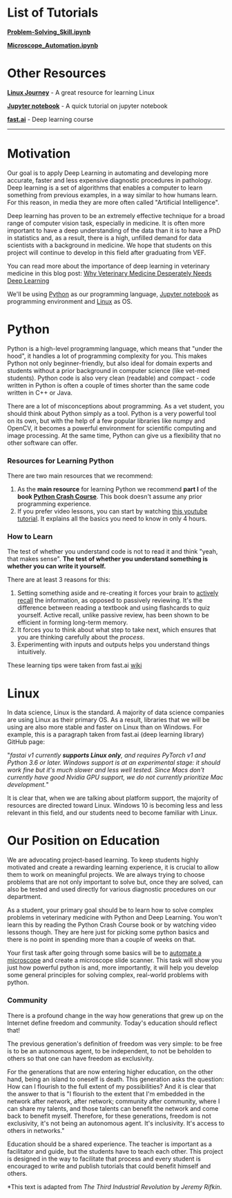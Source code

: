 # List of Tutorials
[**Problem-Solving_Skill.ipynb**](https://nbviewer.jupyter.org/github/department-of-vet-pathology-unizg/tutorials/blob/master/notebooks/Problem-Solving_Skill.ipynb)

[**Microscope_Automation.ipynb**](https://nbviewer.jupyter.org/github/department-of-vet-pathology-unizg/tutorials/blob/master/notebooks/Microscope_Automation.ipynb)

# Other Resources
[**Linux Journey**](https://linuxjourney.com/) - A great resource for learning Linux

[**Jupyter notebook**](https://nbviewer.jupyter.org/github/fastai/course-v3/blob/master/nbs/dl1/00_notebook_tutorial.ipynb) - A quick tutorial on jupyter notebook 

[**fast.ai**](https://course.fast.ai/) - Deep learning course

---

# Motivation

Our goal is to apply Deep Learning in automating and developing more accurate, faster and less expensive diagnostic procedures in pathology. Deep learning is a set of algorithms that enables a computer to learn something from previous examples, in a way similar to how humans learn. For this reason, in media they are more often called "Artificial Intelligence".

Deep learning has proven to be an extremely effective technique for a broad range of computer vision task, especially in medicine. It is often more important to have a deep understanding of the data than it is to have a PhD in statistics and, as a result, there is a high, unfilled demand for data scientists with a background in medicine. We hope that students on this project will continue to develop in this field after graduating from VEF.

You can read more about the importance of deep learning in veterinary medicine in this blog post: [Why Veterinary Medicine Desperately Needs Deep Learning](https://medium.com/@kvinicki/why-veterinary-medicine-desperately-needs-deep-learning-daf1785f2146)

We'll be using [Python](https://github.com/department-of-vet-pathology-unizg/tutorials/blob/master/README.md#Python) as our programming language, [Jupyter notebook](https://nbviewer.jupyter.org/github/fastai/course-v3/blob/master/nbs/dl1/00_notebook_tutorial.ipynb) as programming environment and [Linux](https://github.com/department-of-vet-pathology-unizg/tutorials/blob/master/README.md#Linux) as OS.


# Python

Python is a high-level programming language, which means that "under the hood", it handles a lot of programming complexity for you. This makes Python not only beginner-friendly, but also ideal for domain experts and students without a prior background in computer science (like vet-med students). Python code is also very clean (readable) and compact - code written in Python is often a couple of times shorter than the same code written in C++ or Java. 

There are a lot of misconceptions about programming. As a vet student, you should think about Python simply as a tool. Python is a very powerful tool on its own, but with the help of a few popular libraries like numpy and OpenCV, it becomes a powerful environment for scientific computing and image processing. At the same time, Python can give us a flexibility that no other software can offer.

### Resources for Learning Python

There are two main resources that we recommend:
1.  As the **main resource** for learning Python we recommend **part I** of the **book [Python Crash Course](https://www.amazon.com/Python-Crash-Course-2nd-Edition/dp/1593279280)**. This book doesn't assume any prior programming experience.
2. If you prefer video lessons, you can start by watching [this youtube tutorial](https://www.youtube.com/watch?v=rfscVS0vtbw). It explains all the basics you need to know in only 4 hours. 

### How to Learn

The test of whether you understand code is not to read it and think "yeah, that makes sense". **The test of whether you understand something is whether you can write it yourself.**

There are at least 3 reasons for this:
1. Setting something aside and re-creating it forces your brain to [actively recall](https://en.wikipedia.org/wiki/Active_recall) the information, as opposed to passively reviewing. It's the difference between reading a textbook and using flashcards to quiz yourself. Active recall, unlike passive review, has been shown to be efficient in forming long-term memory.
2. It forces you to think about what step to take next, which ensures that you are thinking carefully about the *process*.
3. Experimenting with inputs and outputs helps you understand things intuitively.

These learning tips were taken from fast.ai [wiki](http://wiki.fast.ai/index.php/How_to_use_the_Provided_Notebooks)


# Linux

In data science, Linux is the standard. A majority of data science companies are using Linux as their primary OS. As a result, libraries that we will be using are also more stable and faster on Linux than on Windows. For example, this is a paragraph taken from fast.ai (deep learning library) GitHub page:

"_fastai v1 currently **supports Linux only**, and requires PyTorch v1 and Python 3.6 or later. Windows support is at an experimental stage: it should work fine but it's much slower and less well tested. Since Macs don't currently have good Nvidia GPU support, we do not currently prioritize Mac development._"

It is clear that, when we are talking about platform support, the majority of resources are directed toward Linux. Windows 10 is becoming less and less relevant in this field, and our students need to become familiar with Linux.


# Our Position on Education

We are advocating project-based learning. To keep students highly motivated and create a rewarding learning experience, it is crucial to allow them to work on meaningful projects. We are always trying to choose problems that are not only important to solve but, once they are solved, can also be tested and used directly for various diagnostic procedures on our department.

As a student, your primary goal should be to learn how to solve complex problems in veterinary medicine with Python and Deep Learning. You won't learn this by reading the Python Crash Course book or by watching video lessons though. They are here just for picking some python basics and there is no point in spending more than a couple of weeks on that. 

Your first task after going through some basics will be to [automate a microscope](https://nbviewer.jupyter.org/github/department-of-vet-pathology-unizg/tutorials/blob/master/notebooks/Microscope_Automation.ipynb) and create a microscope slide scanner. This task will show you just how powerful python is and, more importantly, it will help you develop some general principles for solving complex, real-world problems with python.


### Community

There is a profound change in the way how generations that grew up on the Internet define freedom and community. Today's education should reflect that!

The previous generation's definition of freedom was very simple: to be free is to be an autonomous agent, to be independent, to not be beholden to others so that one can have freedom as exclusivity.

For the generations that are now entering higher education, on the other hand, being an island to oneself is death. This generation asks the question: How can I flourish to the full extent of my possibilities? And it is clear that the answer to that is "I flourish to the extent that I'm embedded in the network after network, after network; community after community, where I can share my talents, and those talents can benefit the network and come back to benefit myself. Therefore, for these generations, freedom is not exclusivity, it's not being an autonomous agent. It's inclusivity. It's access to others in networks."

Education should be a shared experience. The teacher is important as a facilitator and guide, but the students have to teach each other. This project is designed in the way to facilitate that process and every student is encouraged to write and publish tutorials that could benefit himself and others.

*This text is adapted from _The Third Industrial Revolution_ by _Jeremy Rifkin_.
